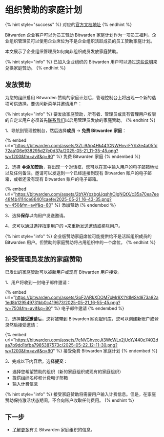 # 组织赞助的家庭计划

{% hint style="success" %}
对应的[官方文档地址](https://bitwarden.com/help/organization-sponsored-families-plans/)
{% endhint %}

Bitwarden 企业客户可以为员工赞助 Bitwarden 家庭计划作为一项员工福利。企业组织管理员可以使用企业席位为不是企业组织活跃成员的员工赞助家庭计划。

本文展示了企业组织管理员如何向非组织成员发放家庭赞助。

{% hint style="info" %}
已加入企业组织的 Bitwarden 用户可以通过[这些说明](../../plans-and-pricing/password-manager/redeem-families-sponsorship.md)来兑换家庭赞助。
{% endhint %}

## 发放赞助 <a href="#issue-a-sponsorship" id="issue-a-sponsorship"></a>

为您的组织启用 Bitwarden 赞助的家庭计划后，管理控制台上将出现一个新的选项可供选择。要访问新菜单并邀请用户：

{% hint style="info" %}
要发放家庭赞助，所有者、管理员或具有管理用户权限的自定义用户必须首先[联系我们](https://bitwarden.com/contact/)以启用管理员发放的家庭赞助。
{% endhint %}

1、导航到管理控制台，然后选择**成员** → **免费 Bitwarden 家庭**：

{% embed url="https://bitwarden.com/assets/3ZLi9Ap4Hk44fCNWHvvrFY/b3e4a05fd72aa106e938295d27e0d37a/2025-05-21_11-35-45.png?w=1200&fm=avif&q=80" %}
免费 Bitwarden 家庭
{% endembed %}

2、选择 **✚添加赞助**，将出现一个对话框，您可以在其中输入用户的电子邮箱地址以及任何备注。邀请可以发送到一个已经连接到现有 Bitwarden 账户的电子邮箱，或者还没有现有 Bitwarden 账户的电子邮箱。

{% embed url="https://bitwarden.com/assets/2bYAYxzbgIJqshhOIgNQtX/c35a70ea7ee48f4b4114ce86401caefe/2025-05-21_16-43-35.png?w=450&fm=avif&q=80" %}
添加赞助
{% endembed %}

3、选择**保存**以向用户发送邀请。

4、您可以通过选择指定用户的 **≡**&#x6765;重新发送邀请或移除用户。

{% hint style="info" %}
企业版赞助家庭席位可能提供给不是活跃组织成员的 Bitwarden 用户。但赞助的家庭赞助将占用组织中的一个席位。
{% endhint %}

## 接受管理员发放的家庭赞助 <a href="#accepting-an-admin-issued-families-sponsorship" id="accepting-an-admin-issued-families-sponsorship"></a>

已发出的家庭赞助可以被新用户或现有 Bitwarden 用户接受。

1、用户将收到一封电子邮件邀请：

{% embed url="https://bitwarden.com/assets/3oF2ARkXDOM7xMr8X1YdMS/d873a82a1ed8b129549731bb0c419673/2025-05-21_16-55-45.png?w=750&fm=avif&q=80" %}
电子邮件邀请
{% endembed %}

2、选择**接受邀请**后，您将被带到 Bitwarden 网页密码库，您可以创建新账户或登录然后接受邀请：

{% embed url="https://bitwarden.com/assets/7eNVGhvecJt3WcWLx2jUoY/440e7402daa7b9dd1bfba7985387573c/2025-05-22_12-11-30.png?w=1200&fm=avif&q=80" %}
接受免费 Bitwarden 家庭计划
{% endembed %}

3、完成以下内容后，选择**提交**：

* 选择您希望赞助的组织（新的家庭组织或现有的家庭组织）
* 提供组织名称和计费电子邮箱
* 输入计费信息

{% hint style="info" %}
接受家庭赞助将需要用户输入计费信息。但是，在家庭赞助保持激活状态期间，不会向账户收取任何费用。
{% endhint %}

## 下一步 <a href="#next-steps" id="next-steps"></a>

* [了解更多](../../plans-and-pricing/password-manager/about-bitwarden-plans.md#families-organizations)有关 Bitwarden 家庭组织的信息。
